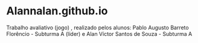 # Alannalan.github.io
Trabalho avaliativo (jogo)
, realizado pelos alunos:
 Pablo Augusto Barreto Florêncio - Subturma A (líder)
  e
  Alan Víctor Santos de Souza - Subturma A
